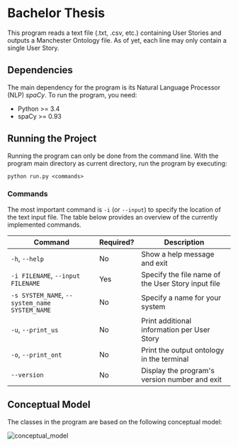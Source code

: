 # Bachelor Thesis

This program reads a text file (.txt, .csv, etc.) containing User Stories and outputs a Manchester Ontology file. As of yet, each line may only contain a single User Story.

## Dependencies
The main dependency for the program is its Natural Language Processor (NLP) _spaCy_. To run the program, you need:

* Python >= 3.4
* spaCy >= 0.93

## Running the Project
Running the program can only be done from the command line. With the program main directory as current directory, run the program by executing:

```
python run.py <commands>
```

### Commands
The most important command is `-i` (or `--input`) to specify the location of the text input file. The table below provides an overview of the currently implemented commands.

Command | Required? | Description
--------|-----------|------------
`-h`, `--help` | No | Show a help message and exit
`-i FILENAME`, `--input FILENAME` | Yes | Specify the file name of the User Story input file
`-s SYSTEM_NAME`, `--system_name SYSTEM_NAME` | No | Specify a name for your system
`-u`, `--print_us` | No | Print additional information per User Story
`-o`, `--print_ont` | No | Print the output ontology in the terminal
`--version` | No | Display the program's version number and exit

## Conceptual Model
The classes in the program are based on the following conceptual model:

![conceptual_model](https://cloud.githubusercontent.com/assets/1345476/10763997/7517488c-7ccc-11e5-8cbc-abab1bb2028a.png)
